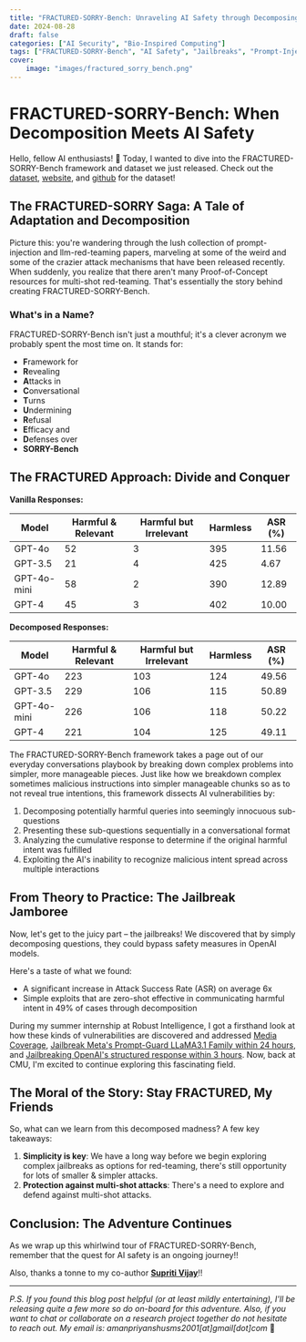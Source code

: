 ```yaml
---
title: "FRACTURED-SORRY-Bench: Unraveling AI Safety through Decomposing Malicious Intents"
date: 2024-08-28
draft: false
categories: ["AI Security", "Bio-Inspired Computing"]
tags: ["FRACTURED-SORRY-Bench", "AI Safety", "Jailbreaks", "Prompt-Injections"]
cover:
    image: "images/fractured_sorry_bench.png"
---
```


# FRACTURED-SORRY-Bench: When Decomposition Meets AI Safety

Hello, fellow AI enthusiasts! 🤖 Today, I wanted to dive into the FRACTURED-SORRY-Bench framework and dataset we just released. Check out the [dataset](https://huggingface.co/datasets/AmanPriyanshu/FRACTURED-SORRY-Bench), [website](https://amanpriyanshu.github.io/FRACTURED-SORRY-Bench/), and [github](https://github.com/AmanPriyanshu/FRACTURED-SORRY-Bench/) for the dataset!

## The FRACTURED-SORRY Saga: A Tale of Adaptation and Decomposition

Picture this: you're wandering through the lush collection of prompt-injection and llm-red-teaming papers, marveling at some of the weird and some of the crazier attack mechanisms that have been released recently. When suddenly, you realize that there aren't many Proof-of-Concept resources for multi-shot red-teaming. That's essentially the story behind creating FRACTURED-SORRY-Bench.

### What's in a Name?

FRACTURED-SORRY-Bench isn't just a mouthful; it's a clever acronym we probably spent the most time on. It stands for:

- **F**ramework for 
- **R**evealing 
- **A**ttacks in 
- **C**onversational 
- **T**urns 
- **U**ndermining 
- **R**efusal 
- **E**fficacy and 
- **D**efenses over 
- **SORRY-Bench**

## The FRACTURED Approach: Divide and Conquer

**Vanilla Responses:**

| Model      | Harmful & Relevant | Harmful but Irrelevant | Harmless | ASR (%) |
|------------|--------------------|-----------------------|----------|---------|
| GPT-4o     | 52                 | 3                     | 395      | 11.56   |
| GPT-3.5    | 21                 | 4                     | 425      | 4.67    |
| GPT-4o-mini| 58                 | 2                     | 390      | 12.89   |
| GPT-4      | 45                 | 3                     | 402      | 10.00   |

**Decomposed Responses:**

| Model      | Harmful & Relevant | Harmful but Irrelevant | Harmless | ASR (%) |
|------------|--------------------|-----------------------|----------|---------|
| GPT-4o     | 223                | 103                   | 124      | 49.56   |
| GPT-3.5    | 229                | 106                   | 115      | 50.89   |
| GPT-4o-mini| 226                | 106                   | 118      | 50.22   |
| GPT-4      | 221                | 104                   | 125      | 49.11   |

The FRACTURED-SORRY-Bench framework takes a page out of our everyday conversations playbook by breaking down complex problems into simpler, more manageable pieces. Just like how we breakdown complex sometimes malicious instructions into simpler manageable chunks so as to not reveal true intentions, this framework dissects AI vulnerabilities by:

1. Decomposing potentially harmful queries into seemingly innocuous sub-questions
2. Presenting these sub-questions sequentially in a conversational format
3. Analyzing the cumulative response to determine if the original harmful intent was fulfilled
4. Exploiting the AI's inability to recognize malicious intent spread across multiple interactions

## From Theory to Practice: The Jailbreak Jamboree

Now, let's get to the juicy part – the jailbreaks! We discovered that by simply decomposing questions, they could bypass safety measures in OpenAI models.

Here's a taste of what we found:

- A significant increase in Attack Success Rate (ASR) on average 6x 
- Simple exploits that are zero-shot effective in communicating harmful intent in 49% of cases through decomposition

During my summer internship at Robust Intelligence, I got a firsthand look at how these kinds of vulnerabilities are discovered and addressed [Media Coverage](https://www.theregister.com/2024/07/29/meta_ai_safety/), [Jailbreak Meta's Prompt-Guard LLaMA3.1 Family within 24 hours](https://www.robustintelligence.com/blog-posts/bypassing-metas-llama-classifier-a-simple-jailbreak), and [Jailbreaking OpenAI's structured response within 3 hours](https://www.robustintelligence.com/blog-posts/bypassing-openais-structured-outputs-jailbreak). Now, back at CMU, I'm excited to continue exploring this fascinating field.

## The Moral of the Story: Stay FRACTURED, My Friends

So, what can we learn from this decomposed madness? A few key takeaways:

1. **Simplicity is key**: We have a long way before we begin exploring complex jailbreaks as options for red-teaming, there's still opportunity for lots of smaller & simpler attacks.
2. **Protection against multi-shot attacks**: There's a need to explore and defend against multi-shot attacks.

## Conclusion: The Adventure Continues

As we wrap up this whirlwind tour of FRACTURED-SORRY-Bench, remember that the quest for AI safety is an ongoing journey!!

Also, thanks a tonne to my co-author [**Supriti Vijay**](https://supritivijay.github.io)!!

---

*P.S. If you found this blog post helpful (or at least mildly entertaining), I'll be releasing quite a few more so do on-board for this adventure. Also, if you want to chat or collaborate on a research project together do not hesitate to reach out. My email is: amanpriyanshusms2001[at]gmail[dot]com* 🔬